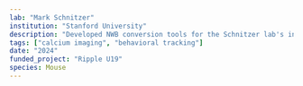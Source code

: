 ```yaml
---
lab: "Mark Schnitzer"
institution: "Stanford University"
description: "Developed NWB conversion tools for the Schnitzer lab's in vivo calcium imaging datasets. The conversion pipeline handles data from miniaturized microscopes (miniscopes) and fiber photometry recordings, including behavioral measurements during freely moving animal experiments. The tools support both one-photon and two-photon calcium imaging data, with specialized interfaces for motion correction and cell segmentation outputs."
tags: ["calcium imaging", "behavioral tracking"]
date: "2024"
funded_project: "Ripple U19"
species: Mouse
---
```

